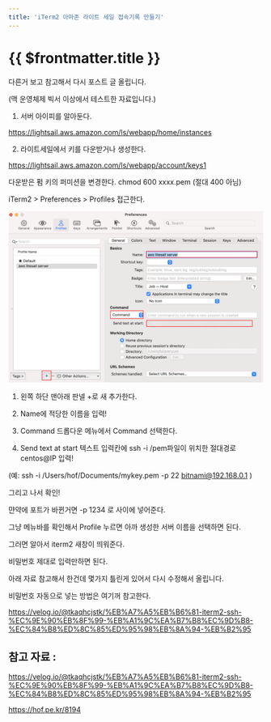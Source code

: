 ```yaml
---
title: 'iTerm2 아마존 라이트 세일 접속기록 만들기'
---
```


# {{ $frontmatter.title }}


다른거 보고 참고해서 다시 포스트 글 올립니다.

(맥 운영체제 빅서 이상에서 테스트한 자료입니다.)

1. 서버 아이피를 알아둔다.

https://lightsail.aws.amazon.com/ls/webapp/home/instances



2. 라이트세일에서 키를 다운받거나 생성한다.

https://lightsail.aws.amazon.com/ls/webapp/account/keys1



다운받은 펌 키의 퍼미션을 변경한다. chmod 600 xxxx.pem (절대 400 아님)

iTerm2 > Preferences > Profiles 접근한다.

![ex_screenshot](./img/2023-01-26-001.png)


1. 왼쪽 하단 맨아래 판넬 +로 새 추가한다.

2. Name에 적당한 이름을 입력!

3. Command 드롭다운 메뉴에서 Command 선택한다.

4. Send text at start 텍스트 입력칸에 ssh -i /pem파일이 위치한 절대경로 centos@IP 입력!

(예: ssh -i /Users/hof/Documents/mykey.pem -p 22 bitnami@192.168.0.1 )

그리고 나서 확인!

먄약에 포트가 바뀐거면 -p 1234 로 사이에 넣어준다.



그냥 메뉴바를 확인해서 Profile 누르면 아까 생성한 서버 이름을 선택하면 된다.

그러면 알아서 iterm2 새창이 띄워준다.

비밀번호 제대로 입력만하면 된다.

아래 자료 참고해서 한건데 몇가지 틀린게 있어서 다시 수정해서 올립니다.



비밀번호 자동으로 넣는 방법은 여기꺼 참고한다.

https://velog.io/@tkaqhcjstk/%EB%A7%A5%EB%B6%81-iterm2-ssh-%EC%9E%90%EB%8F%99-%EB%A1%9C%EA%B7%B8%EC%9D%B8-%EC%84%B8%ED%8C%85%ED%95%98%EB%8A%94-%EB%B2%95






## 참고 자료 :

https://velog.io/@tkaqhcjstk/%EB%A7%A5%EB%B6%81-iterm2-ssh-%EC%9E%90%EB%8F%99-%EB%A1%9C%EA%B7%B8%EC%9D%B8-%EC%84%B8%ED%8C%85%ED%95%98%EB%8A%94-%EB%B2%95

https://hof.pe.kr/8194

